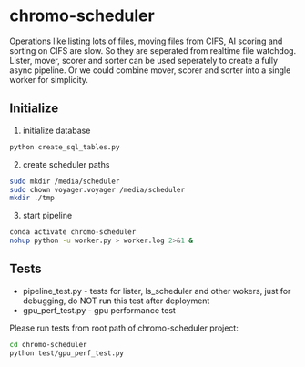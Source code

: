 # chromo-scheduler

Operations like listing lots of files, moving files from CIFS, AI scoring and sorting on CIFS are slow. So they are seperated from realtime file watchdog.  
Lister, mover, scorer and sorter can be used seperately to create a fully async pipeline. Or we could combine mover, scorer and sorter into a single worker for simplicity.  

## Initialize

1. initialize database  

```sh
python create_sql_tables.py
```

2. create scheduler paths  

```sh
sudo mkdir /media/scheduler
sudo chown voyager.voyager /media/scheduler
mkdir ./tmp
```

3. start pipeline  

```sh
conda activate chromo-scheduler
nohup python -u worker.py > worker.log 2>&1 &
```

## Tests

* pipeline_test.py - tests for lister, ls_scheduler and other wokers, just for debugging, do NOT run this test after deployment  
* gpu_perf_test.py - gpu performance test  

Please run tests from root path of chromo-scheduler project:  

```sh
cd chromo-scheduler
python test/gpu_perf_test.py
```
